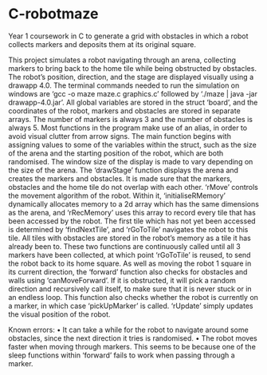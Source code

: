 # C-robotmaze
Year 1 coursework in C to generate a grid with obstacles in which a robot collects markers and deposits them at its original square.

This project simulates a robot navigating through an arena, collecting markers to bring back to the home tile while being obstructed by obstacles. The robot’s position, direction, and the stage are displayed visually using a drawapp 4.0. The terminal commands needed to run the simulation on windows are ‘gcc  -o maze maze.c graphics.c’ followed by ‘./maze | java -jar drawapp-4.0.jar’.
	All global variables are stored in the struct ‘board’, and the coordinates of the robot, markers and obstacles are stored in separate arrays. The number of markers is always 3 and the number of obstacles is always 5. Most functions in the program make use of an alias, in order to avoid visual clutter from arrow signs.
	The main function begins with assigning values to some of the variables within the struct, such as the size of the arena and the starting position of the robot, which are both randomised. The window size of the display is made to vary depending on the size of the arena.
	The ‘drawStage’ function displays the arena and creates the markers and obstacles. It is made sure that the markers, obstacles and the home tile do not overlap with each other.
	‘rMove’ controls the movement algorithm of the robot. Within it, ‘initialiseRMemory’ dynamically allocates memory to a 2d array which has the same dimensions as the arena, and ‘rRecMemory’ uses this array to record every tile that has been accessed by the robot. The first tile which has not yet been accessed is determined by ‘findNextTile’, and ‘rGoToTile’ navigates the robot to this tile. All tiles with obstacles are stored in the robot’s memory as a tile it has already been to. These two functions are continuously called until all 3 markers have been collected, at which point ‘rGoToTile’ is reused, to send the robot back to its home square.
	As well as moving the robot 1 square in its current direction, the ‘forward’ function also checks for obstacles and walls using ‘canMoveForward’. If it is obstructed, it will pick a random direction and recursively call itself, to make sure that it is never stuck or in an endless loop. This function also checks whether the robot is currently on a marker, in which case ‘pickUpMarker’ is called. ‘rUpdate’ simply updates the visual position of the robot.

Known errors:
•	It can take a while for the robot to navigate around some obstacles, since the next direction it tries is randomised.
•	The robot moves faster when moving through markers. This seems to be because one of the sleep functions within ‘forward’ fails to work when passing through a marker.

